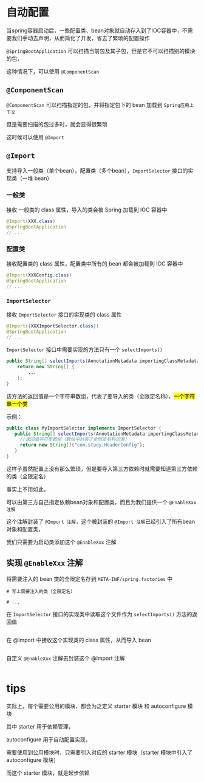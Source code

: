 # 自动配置
当spring容器启动后，一些配置类、bean对象就自动存入到了IOC容器中，不需要我们手动去声明，从而简化了开发，省去了繁琐的配置操作

`@SpringBootApplication` 可以扫描当前包及其子包，但是它不可以扫描别的模块的包，

这种情况下，可以使用 `@ComponentScan`


## `@ComponentScan`

`@ComponentScan` 可以扫描指定的包，并将指定包下的 bean 加载到 `Spring应用上下文`

但是需要扫描的包过多时，就会显得很繁琐

这时候可以使用 `@Import`

## `@Import` 

支持导入一般类（单个bean），配置类（多个bean），`ImportSelector` 接口的实现类（一堆 bean）

###  一般类

接收 一般类的 class 属性，导入的类会被 Spring 加载到 IOC 容器中
```java
@Import(XXX.class) 
@SpringBootApplication
// ...
```

### 配置类

接收配置类的 class 属性，配置类中所有的 bean 都会被加载到 IOC 容器中
```java
@Import(XXXConfig.class) 
@SpringBootApplication
// ...
```

### `ImportSelector`

接收 `ImportSelector` 接口的实现类的 class 属性
```java
@Import({XXXImportSelector.class})
@SpringBootApplication
// ...
```

`ImportSelector` 接口中需要实现的方法只有一个 `selectImports()`

```java
public String[] selectImports(AnnotationMetadata importingClassMetadata) {
    return new String[] {
        ...
    };
}
```
该方法的返回值是一个字符串数组，代表了要导入的类（全限定名称），<mark>一个字符串一个类</mark>

示例：
```java
public class MyImportSelector implements ImportSelector {
   public String[] selectImports(AnnotationMetadata importingClassMetadata) {
     //返回值字符串数组（数组中封装了全限定名称的类）
     return new String[]{"com.study.HeaderConfig"};
   }
}
```
这样子虽然配置上没有那么繁琐，但是要导入第三方依赖时就需要知道第三方依赖的类（全限定名）

事实上不用如此，

可以由第三方自己指定依赖bean对象和配置类，而且为我们提供一个 `@EnableXxx 注解`

这个注解封装了 `@Import 注解`，这个被封装的 `@Import 注解`已经引入了所有bean对象和配置类，

我们只需要为启动类添加这个 `@EnableXxx` 注解

## 实现 `@EnableXxx` 注解

将需要注入的 bean 类的全限定名存到 `META-INF/spring.factories` 中

```properites
# 写上需要注入的类（全限定名）

# ...
```

在 `ImportSelector` 接口的实现类中读取这个文件作为 `selectImports()` 方法的返回值

```java

```

在 @Import 中接收这个实现类的 class 属性，从而导入 bean
```java

```

自定义 `@EnableXxx` 注解去封装这个 @Import 注解
```java

```

# tips

实际上，每个需要公用的模块，都会为之定义 starter 模块 和 autoconfigure 模块

其中 starter 用于依赖管理，

autoconfigure 用于自动配置实现，

需要使用到公用模块时，只需要引入对应的 starter 模块（starter 模块中引入了 autoconfigure 模块）

而这个 starter 模块，就是起步依赖